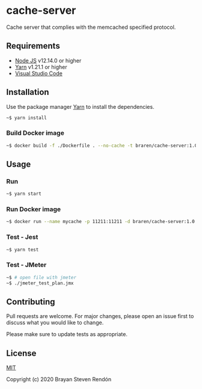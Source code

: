 # cache-server

Cache server that complies with the memcached specified protocol.

## Requirements

* [Node JS](https://nodejs.org/) v12.14.0 or higher
* [Yarn](https://yarnpkg.com/) v1.21.1 or higher
* [Visual Studio Code](https://code.visualstudio.com/)

## Installation

Use the package manager [Yarn](https://yarnpkg.com/) to install the dependencies.

```bash
~$ yarn install
```

### Build Docker image

```bash
~$ docker build -f ./Dockerfile . --no-cache -t braren/cache-server:1.0.0
```

## Usage

### Run

```bash
~$ yarn start
```

### Run Docker image

```bash
~$ docker run --name mycache -p 11211:11211 -d braren/cache-server:1.0.0
```

### Test - Jest

```bash
~$ yarn test
```

### Test - JMeter

```bash
~$ # open file with jmeter
~$ ./jmeter_test_plan.jmx
```

## Contributing
Pull requests are welcome. For major changes, please open an issue first to discuss what you would like to change.

Please make sure to update tests as appropriate.

## License
[MIT](https://choosealicense.com/licenses/mit/)

Copyright (c) 2020 Brayan Steven Rendón
